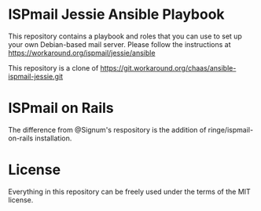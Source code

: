 # ISPmail Jessie Ansible Playbook #

This repository contains a playbook and roles that you can use to set up your own Debian-based mail server. Please follow the instructions at https://workaround.org/ispmail/jessie/ansible

This repository is a clone of https://git.workaround.org/chaas/ansible-ispmail-jessie.git

# ISPmail on Rails #

The difference from @Signum's respository is the addition of ringe/ispmail-on-rails installation.

# License #

Everything in this repository can be freely used under the terms of the MIT license.
